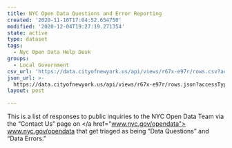 ```yaml
---
title: NYC Open Data Questions and Error Reporting
created: '2020-11-10T17:04:52.654750'
modified: '2020-12-04T19:27:19.271354'
state: active
type: dataset
tags:
  - Nyc Open Data Help Desk
groups:
  - Local Government
csv_url: 'https://data.cityofnewyork.us/api/views/r67x-e97r/rows.csv?accessType=DOWNLOAD'
json_url: >-
  https://data.cityofnewyork.us/api/views/r67x-e97r/rows.json?accessType=DOWNLOAD
layout: post

---
```

This is a list of responses to public inquiries to the NYC Open Data Team via the “Contact Us” page on </a href="www.nyc.gov/opendata"> www.nyc.gov/opendata </a> that get triaged as being “Data Questions” and “Data Errors.”
